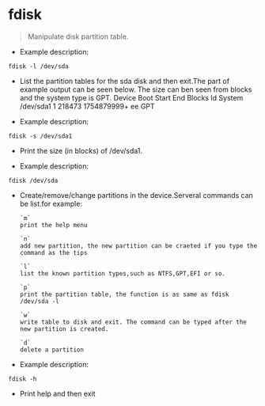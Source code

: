 # fdisk
> Manipulate disk partition table.

- Example description:

`fdisk -l /dev/sda`
- List  the  partition  tables for the sda disk and then exit.The part of example output can be seen below. The size can ben seen from blocks and the system type is GPT.
Device Boot      Start         End      Blocks   Id  System
/dev/sda1               1      218473  1754879999+  ee  GPT

- Example description:

`fdisk -s /dev/sda1`
- Print the size (in blocks) of /dev/sda1.

- Example description:

`fdisk /dev/sda`
- Create/remove/change partitions in the device.Serveral commands can be list.for example:

      `m`
      print the help menu
      
      `n`
      add new partition, the new partition can be craeted if you type the command as the tips
      
      `l`
      list the known partition types,such as NTFS,GPT,EFI or so.
      
      `p`
      print the partition table, the function is as same as fdisk /dev/sda -l
      
      `w`
      write table to disk and exit. The command can be typed after the new partition is created.
      
      `d`
      delete a partition    
      
- Example description:

`fdisk -h`
- Print help and then exit
